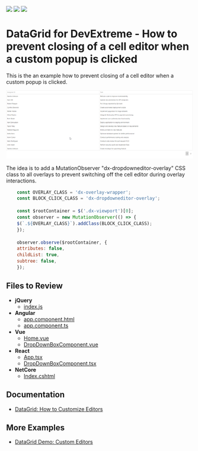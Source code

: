 <!-- default badges list -->
![](https://img.shields.io/endpoint?url=https://codecentral.devexpress.com/api/v1/VersionRange/767488300/23.1.3%2B)
[![](https://img.shields.io/badge/Open_in_DevExpress_Support_Center-FF7200?style=flat-square&logo=DevExpress&logoColor=white)](https://supportcenter.devexpress.com/ticket/details/T1222435)
[![](https://img.shields.io/badge/📖_How_to_use_DevExpress_Examples-e9f6fc?style=flat-square)](https://docs.devexpress.com/GeneralInformation/403183)
<!-- default badges end -->
# DataGrid for DevExtreme - How to prevent closing of a cell editor when a custom popup is clicked

This is the an example how to prevent closing of a cell editor when a custom popup is clicked.

![](./screencast.gif)

The idea is to add a MutationObserver "dx-dropdowneditor-overlay" CSS class to all overlays to prevent switching off the cell editor during overlay interactions.

```javascript
    const OVERLAY_CLASS = 'dx-overlay-wrapper';
    const BLOCK_CLICK_CLASS = 'dx-dropdowneditor-overlay';

    const $rootContainer = $('.dx-viewport')[0];
    const observer = new MutationObserver(() => {
    $(`.${OVERLAY_CLASS}`).addClass(BLOCK_CLICK_CLASS);
    });

    observer.observe($rootContainer, {
    attributes: false,
    childList: true,
    subtree: false,
    });
```


## Files to Review

- **jQuery**
    - [index.js](jQuery/src/index.js)
- **Angular**
    - [app.component.html](Angular/src/app/app.component.html)
    - [app.component.ts](Angular/src/app/app.component.ts)
- **Vue**
    - [Home.vue](Vue/src/components/HomeContent.vue)
    - [DropDownBoxComponent.vue](Vue/src/components/DropDownBoxComponent.vue)
- **React**
    - [App.tsx](React/src/App.tsx)
    - [DropDownBoxComponent.tsx](React/src/DropDownBoxComponent.tsx)
- **NetCore**    
    - [Index.cshtml](ASP.NET%20Core/Views/Home/Index.cshtml)

## Documentation

- [DataGrid: How to Customize Editors](https://js.devexpress.com/jQuery/Documentation/Guide/UI_Components/DataGrid/Editing/#Customize_Editors)

## More Examples

- [DataGrid Demo: Custom Editors](https://js.devexpress.com/jQuery/Demos/WidgetsGallery/Demo/DataGrid/CustomEditors/MaterialBlueLight/)
